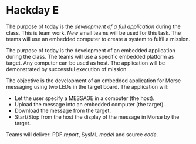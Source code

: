 # Hackday E

The purpose of today is the *development of a full application* during the class. This is team work. *New* small teams will be used for this task. The teams will use an embedded computer to create a system to fulfil a mission. 

The purpose of today is the development of an embedded application during the class. The teams will use a specific embedded platform as target. Any computer can be used as host. The application will be demonstrated by successful execution of mission.

The objective is the development of an embedded application for Morse messaging using two LEDs in the target board. The application will:

* Let the user specify a MESSAGE in a computer (the host).
* Upload the message into an embedded computer (the target).
* Download the message from the target.
* Start/Stop from the host the display of the message in Morse by the target.


Teams will deliver: PDF *report*, SysML *model* and source *code*.